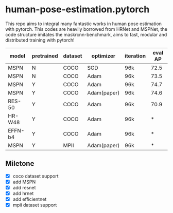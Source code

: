 # human-pose-estimation.pytorch
This repo aims to integral many fantastic works in human pose estimation with pytorch. This codes are heavily borrowed from HRNet and MSPNet, the code structure imitates the maskrcnn-benchmark, aims to fast, modular and distributed training with pytorch! 

| model   | pretrained | dataset | optimizer   | iteration | eval AP |
| ------- | ---------- | ------- | ----------- | --------- | ------- |
| MSPN    | N          | COCO    | SGD         | 96k       | 72.5    |
| MSPN    | N          | COCO    | Adam        | 96k       | 73.5    |
| MSPN    | Y          | COCO    | Adam        | 96k       | 74.7    |
| MSPN    | Y          | COCO    | Adam(paper) | 96k       | 74.6    |
| RES-50  | Y          | COCO    | Adam        | 96k       | 70.9    |
| HR-W48  | Y          | COCO    | Adam        | 96k       | *       |
| EFFN-b4 | Y          | COCO    | Adam        | 96k       | *       |
| MSPN    | Y          | MPII    | Adam(paper) | 96k       | *       |


## Miletone

- [x] coco dataset support
- [x] add MSPN
- [x] add resnet
- [x] add hrnet
- [x] add efficientnet
- [x] mpii dataset support